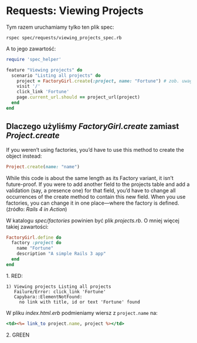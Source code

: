 # Requests: Viewing Projects

Tym razem uruchamiamy tylko ten plik spec:

    rspec spec/requests/viewing_projects_spec.rb

A to jego zawartość:

```ruby
require 'spec_helper'

feature "Viewing projects" do
  scenario "Listing all projects" do
    project = FactoryGirl.create(:project, name: "Fortune") # zob. uwaga poniżej
    visit '/'
    click_link 'Fortune'
    page.current_url.should == project_url(project)
  end
end
```

## Dlaczego użyliśmy *FactoryGirl.create* zamiast *Project.create*

If you weren’t using factories, you’d have to use this
method to create the object instead:

```ruby
Project.create(name: "name")
```

While this code is about the same length as its Factory variant, it
isn’t future-proof. If you were to add another field to the projects
table and add a validation (say, a presence one) for that field, you’d
have to change all occurrences of the create method to contain this
new field. When you use factories, you can change it in one
place—where the factory is defined. (źródło: _Rails 4 in Action_)

W katalogu *spec/factories* powinien być plik *projects.rb*.
O mniej więcej takiej zawartości:

```ruby
FactoryGirl.define do
  factory :project do
    name "Fortune"
    description "A simple Rails 3 app"
  end
end
```

1\. RED:

    1) Viewing projects Listing all projects
       Failure/Error: click_link 'Fortune'
       Capybara::ElementNotFound:
         no link with title, id or text 'Fortune' found

W pliku *index.html.erb* podmieniamy wiersz z `project.name` na:

```rhtml
<td><%= link_to project.name, project %></td>
```

2\. GREEN
